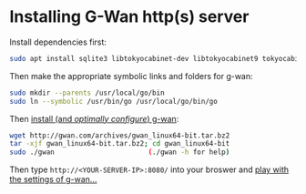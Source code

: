 # Installing G-Wan http(s) server

Install dependencies first:

```bash
sudo apt install sqlite3 libtokyocabinet-dev libtokyocabinet9 tokyocabinet-bin gobjc++ golang
```

Then make the appropriate symbolic links and folders for g-wan:

```bash
sudo mkdir --parents /usr/local/go/bin
sudo ln --symbolic /usr/bin/go /usr/local/go/bin/go
```

Then [install (and *optimally configure*) g-wan](http://gwan.com/download):

```bash
wget http://gwan.com/archives/gwan_linux64-bit.tar.bz2
tar -xjf gwan_linux64-bit.tar.bz2; cd gwan_linux64-bit
sudo ./gwan                       (./gwan -h for help)
```

Then type `http://<YOUR-SERVER-IP>:8080/` into your broswer and [play with the settings of g-wan...](http://gwan.com/download)
